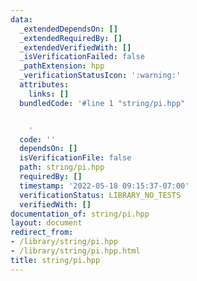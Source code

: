 ```yaml
---
data:
  _extendedDependsOn: []
  _extendedRequiredBy: []
  _extendedVerifiedWith: []
  _isVerificationFailed: false
  _pathExtension: hpp
  _verificationStatusIcon: ':warning:'
  attributes:
    links: []
  bundledCode: '#line 1 "string/pi.hpp"


    '
  code: ''
  dependsOn: []
  isVerificationFile: false
  path: string/pi.hpp
  requiredBy: []
  timestamp: '2022-05-18 09:15:37-07:00'
  verificationStatus: LIBRARY_NO_TESTS
  verifiedWith: []
documentation_of: string/pi.hpp
layout: document
redirect_from:
- /library/string/pi.hpp
- /library/string/pi.hpp.html
title: string/pi.hpp
---
```

